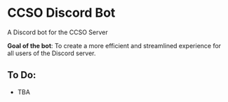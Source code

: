 # CCSO Discord Bot
A Discord bot for the CCSO Server

**Goal of the bot**: To create a more efficient and streamlined experience for all users of the Discord server.

## To Do:
- TBA
